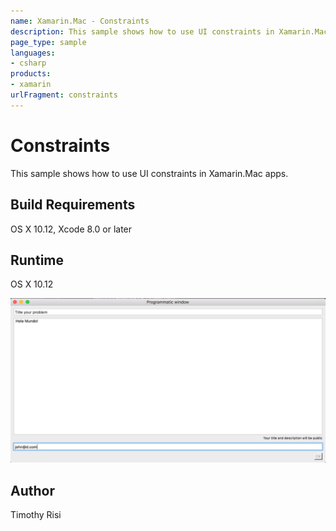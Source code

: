 ```yaml
---
name: Xamarin.Mac - Constraints
description: This sample shows how to use UI constraints in Xamarin.Mac apps. Build Requirements OS X 10.12, Xcode 8.0 or later Runtime OS X 10.12
page_type: sample
languages:
- csharp
products:
- xamarin
urlFragment: constraints
---
```

# Constraints

This sample shows how to use UI constraints in Xamarin.Mac apps.


## Build Requirements

OS X 10.12, Xcode 8.0 or later

## Runtime
OS X 10.12


![Constraints application screenshot](Screenshots/1.png "Constraints application screenshot")

## Author

Timothy Risi
